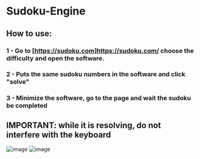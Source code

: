 # Sudoku-Engine
## How to use:
### 1 - Go to [https://sudoku.com]https://sudoku.com/ choose the difficulty and open the software.
### 2 - Puts the same sudoku numbers in the software and click "solve"
### 3 - Minimize the software, go to the page and wait the sudoku be completed
## IMPORTANT: while it is resolving, do not interfere with the keyboard

![image](https://github.com/goodeny/Sudoku-Engine/assets/32174827/54e2dec7-6c04-44d5-8793-c91d964520f7)
![image](https://github.com/goodeny/Sudoku-Engine/assets/32174827/3abe3d38-72df-4b58-a58e-5dd6e8c73906)


